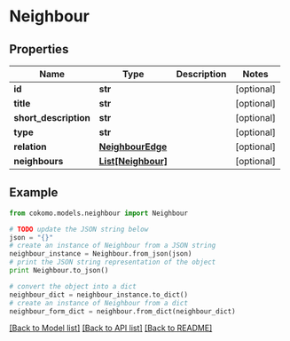 # Neighbour


## Properties
Name | Type | Description | Notes
------------ | ------------- | ------------- | -------------
**id** | **str** |  | [optional] 
**title** | **str** |  | [optional] 
**short_description** | **str** |  | [optional] 
**type** | **str** |  | [optional] 
**relation** | [**NeighbourEdge**](NeighbourEdge.md) |  | [optional] 
**neighbours** | [**List[Neighbour]**](Neighbour.md) |  | [optional] 

## Example

```python
from cokomo.models.neighbour import Neighbour

# TODO update the JSON string below
json = "{}"
# create an instance of Neighbour from a JSON string
neighbour_instance = Neighbour.from_json(json)
# print the JSON string representation of the object
print Neighbour.to_json()

# convert the object into a dict
neighbour_dict = neighbour_instance.to_dict()
# create an instance of Neighbour from a dict
neighbour_form_dict = neighbour.from_dict(neighbour_dict)
```
[[Back to Model list]](../README.md#documentation-for-models) [[Back to API list]](../README.md#documentation-for-api-endpoints) [[Back to README]](../README.md)


